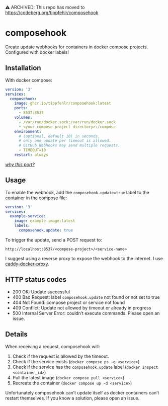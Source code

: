 ⚠️ ARCHIVED: This repo has moved to https://codeberg.org/tippfehlr/composehook

# composehook

Create update webhooks for containers in docker compose projects.
Configured with docker labels!

## Installation

With docker compose:

```yaml
version: '3'
services:
  composehook:
    image: ghcr.io/tippfehlr/composehook:latest
    ports:
      - 8537:8537
    volumes:
      - /var/run/docker.sock:/var/run/docker.sock
      - <your compose project directory>:/compose
    environment:
      # (optional, default 10) in seconds.
      # only one update per timeout is allowed.
      # GitHub Webhooks may send multiple requests.
      - TIMEOUT=10
    restart: always
```

*[why this port?](https://gist.github.com/tippfehlr/843c2d11f356d37495670b5803b714f5)*

## Usage

To enable the webhook, add the `composehook.update=true`
label to the container in the compose file:

```yaml
version: '3'
services:
  example-service:
    image: example-image:latest
    labels:
      composehook.update: true
```

To trigger the update, send a POST request to:

```
http://localhost:8537/<compose-project>/<service-name>
```

I suggest using a reverse proxy to expose the webhook to the internet.
I use [caddy-docker-proxy](https://github.com/lucaslorentz/caddy-docker-proxy).

## HTTP status codes

- 200 OK: Update successful
- 400 Bad Request: label `composehook.update` not found or not set to true
- 404 Not Found: compose project or service not found
- 409 Conflict: Update not allowed by timeout or already in progress
- 500 Internal Server Error: couldn’t execute commands. Please open an issue.

## Details

When receiving a request, composehook will:

1. Check if the request is allowed by the timeout.
2. Check if the service exists (`docker compose ps -q <service>`)
3. Check if the service has the `composehook.update` label (`docker inspect <container_id>`)
4. Pull the latest image (`docker compose pull <service>`)
5. Recreate the container (`docker compose up -d <service>`)

Unfortunately composehook can’t update itself as docker containers can’t restart themselves.
If you know a solution, please open an issue.
